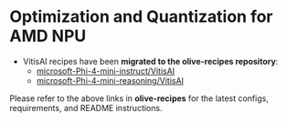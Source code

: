 # **Optimization and Quantization for AMD NPU**

- VitisAI recipes have been **migrated to the olive-recipes repository**:
  - [microsoft-Phi-4-mini-instruct/VitisAI](https://github.com/microsoft/olive-recipes/tree/main/microsoft-Phi-4-mini-instruct/VitisAI)
  - [microsoft-Phi-4-mini-reasoning/VitisAI](https://github.com/microsoft/olive-recipes/tree/main/microsoft-Phi-4-mini-reasoning/VitisAI)

Please refer to the above links in **olive-recipes** for the latest configs, requirements, and README instructions.
